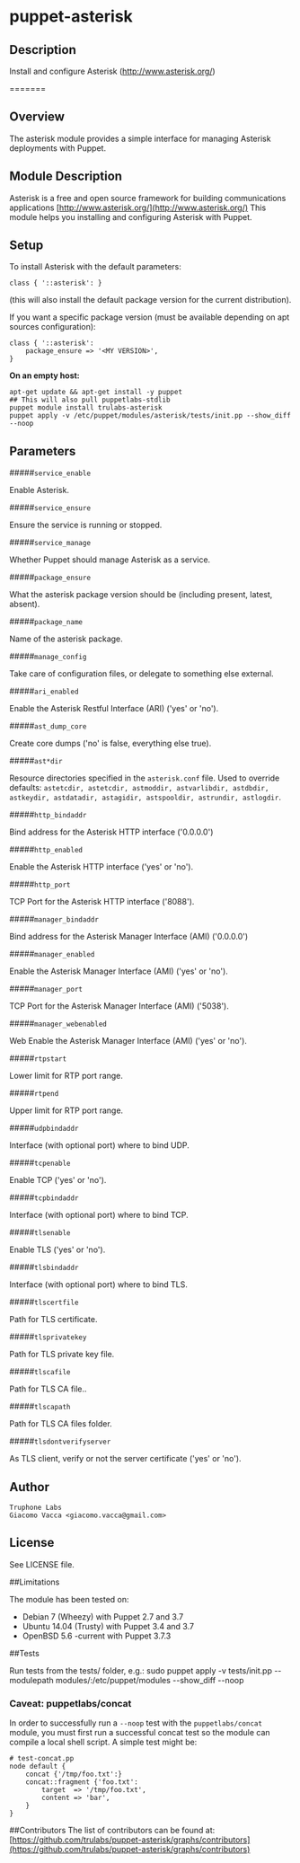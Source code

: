 puppet-asterisk
===============

## Description

Install and configure Asterisk (http://www.asterisk.org/)


=======

Overview
--------

The asterisk module provides a simple interface for managing Asterisk deployments with Puppet.

Module Description
------------------

Asterisk is a free and open source framework for building communications applications
[http://www.asterisk.org/](http://www.asterisk.org/)
This module helps you installing and configuring Asterisk with Puppet.

Setup
-----

To install Asterisk with the default parameters:

    class { '::asterisk': }

(this will also install the default package version for the current distribution).

If you want a specific package version (must be available depending on apt sources configuration):

    class { '::asterisk':
        package_ensure => '<MY VERSION>',
    }

**On an empty host:**

    apt-get update && apt-get install -y puppet
    ## This will also pull puppetlabs-stdlib
    puppet module install trulabs-asterisk
    puppet apply -v /etc/puppet/modules/asterisk/tests/init.pp --show_diff --noop

Parameters
----------


#####`service_enable`

Enable Asterisk.

#####`service_ensure`

Ensure the service is running or stopped.

#####`service_manage`

Whether Puppet should manage Asterisk as a service.

#####`package_ensure`

What the asterisk package version should be (including present, latest, absent).

#####`package_name`

Name of the asterisk package.

#####`manage_config`

Take care of configuration files, or delegate to something else external.

#####`ari_enabled`

Enable the Asterisk Restful Interface (ARI) ('yes' or 'no').

#####`ast_dump_core`

Create core dumps ('no' is false, everything else true).

#####`ast*dir`

Resource directories specified in the `asterisk.conf` file. Used to
override defaults: `astetcdir, astetcdir, astmoddir, astvarlibdir,
astdbdir, astkeydir, astdatadir, astagidir, astspooldir, astrundir,
astlogdir`.

#####`http_bindaddr`

Bind address for the Asterisk HTTP interface ('0.0.0.0')

#####`http_enabled`

Enable the Asterisk HTTP interface ('yes' or 'no').

#####`http_port`

TCP Port for the Asterisk HTTP interface ('8088').

#####`manager_bindaddr`

Bind address for the Asterisk Manager Interface (AMI) ('0.0.0.0')

#####`manager_enabled`

Enable the Asterisk Manager Interface (AMI) ('yes' or 'no').

#####`manager_port`

TCP Port for the Asterisk Manager Interface (AMI) ('5038').

#####`manager_webenabled`

Web Enable the Asterisk Manager Interface (AMI) ('yes' or 'no').

#####`rtpstart`

Lower limit for RTP port range.

#####`rtpend`

Upper limit for RTP port range.

#####`udpbindaddr`

Interface (with optional port) where to bind UDP.

#####`tcpenable`

Enable TCP ('yes' or 'no').

#####`tcpbindaddr`

Interface (with optional port) where to bind TCP.

#####`tlsenable`

Enable TLS ('yes' or 'no').

#####`tlsbindaddr`

Interface (with optional port) where to bind TLS.

#####`tlscertfile`

Path for TLS certificate.

#####`tlsprivatekey`

Path for TLS private key file.

#####`tlscafile`

Path for TLS CA file..

#####`tlscapath`

Path for TLS CA files folder.

#####`tlsdontverifyserver`

As TLS client, verify or not the server certificate ('yes' or 'no').


Author
------

    Truphone Labs
    Giacomo Vacca <giacomo.vacca@gmail.com>

License
-------

See LICENSE file.

##Limitations

The module has been tested on:
* Debian 7 (Wheezy) with Puppet 2.7 and 3.7
* Ubuntu 14.04 (Trusty) with Puppet 3.4 and 3.7
* OpenBSD 5.6 -current with Puppet 3.7.3

##Tests

Run tests from the tests/ folder, e.g.:
    sudo puppet apply -v tests/init.pp --modulepath modules/:/etc/puppet/modules --show_diff --noop

### Caveat: puppetlabs/concat
In order to successfully run a `--noop` test with the
`puppetlabs/concat` module, you must first run a successful concat
test so the module can compile a local shell script. A simple test
might be:

    # test-concat.pp
    node default {
        concat {'/tmp/foo.txt':}
        concat::fragment {'foo.txt':
            target  => '/tmp/foo.txt',
            content => 'bar',
        }
    }

##Contributors
The list of contributors can be found at: [https://github.com/trulabs/puppet-asterisk/graphs/contributors](https://github.com/trulabs/puppet-asterisk/graphs/contributors)
